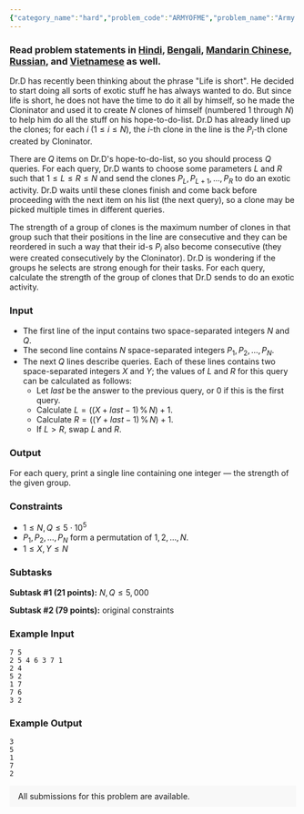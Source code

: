 ```yaml
---
{"category_name":"hard","problem_code":"ARMYOFME","problem_name":"Army of Me","problemComponents":{"constraints":"","constraintsState":false,"subtasks":"","subtasksState":false,"inputFormat":"","inputFormatState":false,"outputFormat":"","outputFormatState":false,"sampleTestCases":{"0":{"id":1,"input":"7 5\r\n2 5 4 6 3 7 1\r\n2 4\r\n5 2\r\n1 7\r\n7 6\r\n3 2","output":"3\r\n5\r\n1\r\n7\r\n2","explanation":"","isDeleted":false}}},"video_editorial_url":"","languages_supported":{"0":"CPP14","1":"C","2":"JAVA","3":"PYTH 3.6","4":"PYTH","5":"PYP3","6":"CS2","7":"ADA","8":"PYPY","9":"TEXT","10":"PAS fpc","11":"NODEJS","12":"RUBY","13":"PHP","14":"GO","15":"HASK","16":"TCL","17":"PERL","18":"SCALA","19":"LUA","20":"kotlin","21":"BASH","22":"JS","23":"LISP sbcl","24":"rust","25":"PAS gpc","26":"BF","27":"CLOJ","28":"R","29":"D","30":"CAML","31":"FORT","32":"ASM","33":"swift","34":"FS","35":"WSPC","36":"LISP clisp","37":"SQL","38":"SCM guile","39":"PERL6","40":"ERL","41":"CLPS","42":"ICK","43":"NICE","44":"PRLG","45":"ICON","46":"COB","47":"SCM chicken","48":"PIKE","49":"SCM qobi","50":"ST","51":"NEM"},"max_timelimit":2,"source_sizelimit":50000,"problem_author":"kmaaszraa","problem_tester":null,"date_added":"8-12-2019","tags":{"0":"binary","1":"jan20","2":"kmaaszraa","3":"kmaaszraa","4":"lazy","5":"observation","6":"persistent","7":"segment","8":"vijju123"},"problem_difficulty_level":"Hard","best_tag":"Segment Tree","editorial_url":"https://discuss.codechef.com/problems/ARMYOFME","time":{"view_start_date":1578907800,"submit_start_date":1578907800,"visible_start_date":1578907800,"end_date":1735669800},"is_direct_submittable":false,"problemDiscussURL":"https://discuss.codechef.com/search?q=ARMYOFME","is_proctored":false,"visitedContests":{},"layout":"problem"}
---
```

### Read problem statements in [Hindi](https://www.codechef.com/download/translated/JAN20/hindi/ARMYOFME.pdf), [Bengali](https://www.codechef.com/download/translated/JAN20/bengali/ARMYOFME.pdf), [Mandarin Chinese](https://www.codechef.com/download/translated/JAN20/mandarin/ARMYOFME.pdf), [Russian](https://www.codechef.com/download/translated/JAN20/russian/ARMYOFME.pdf), and [Vietnamese](https://www.codechef.com/download/translated/JAN20/vietnamese/ARMYOFME.pdf) as well.

Dr.D has recently been thinking about the phrase "Life is short". He decided to start doing all sorts of exotic stuff he has always wanted to do. But since life is short, he does not have the time to do it all by himself, so he made the Cloninator and used it to create $N$ clones of himself (numbered $1$ through $N$) to help him do all the stuff on his hope-to-do-list. Dr.D has already lined up the clones; for each $i$ ($1 \le i \le N$), the $i$-th clone in the line is the $P_i$-th clone created by Cloninator.

There are $Q$ items on Dr.D's hope-to-do-list, so you should process $Q$ queries. For each query, Dr.D wants to choose some parameters $L$ and $R$ such that $1 \le L \le R \le N$ and send the clones $P_L, P_{L+1}, \ldots, P_R$ to do an exotic activity. Dr.D waits until these clones finish and come back before proceeding with the next item on his list (the next query), so a clone may be picked multiple times in different queries.

The strength of a group of clones is the maximum number of clones in that group such that their positions in the line are consecutive and they can be reordered in such a way that their id-s $P_i$ also become consecutive (they were created consecutively by the Cloninator). Dr.D is wondering if the groups he selects are strong enough for their tasks. For each query, calculate the strength of the group of clones that Dr.D sends to do an exotic activity.

### Input
- The first line of the input contains two space-separated integers $N$ and $Q$.
- The second line contains $N$ space-separated integers $P_1, P_2, \ldots, P_N$.
- The next $Q$ lines describe queries. Each of these lines contains two space-separated integers $X$ and $Y$; the values of $L$ and $R$ for this query can be calculated as follows:
    - Let $last$ be the answer to the previous query, or $0$ if this is the first query.
    - Calculate $L = ((X + last - 1)\,\%\, N) + 1$.
    - Calculate $R = ((Y + last - 1)\,\%\, N) + 1$.
    - If $L \gt R$, swap $L$ and $R$.

### Output
For each query, print a single line containing one integer ― the strength of the given group.

### Constraints
- $1 \le N, Q \le 5 \cdot 10^5$
- $P_1, P_2, \ldots, P_N$ form a permutation of $1, 2, \ldots, N$.
- $1 \le X, Y \le N$

### Subtasks
**Subtask #1 (21 points):** $N, Q \le 5,000$

**Subtask #2 (79 points):** original constraints

### Example Input
```
7 5
2 5 4 6 3 7 1
2 4
5 2
1 7
7 6
3 2
```

### Example Output
```
3
5
1
7
2
```

<aside style='background: #f8f8f8;padding: 10px 15px;'><div>All submissions for this problem are available.</div></aside>